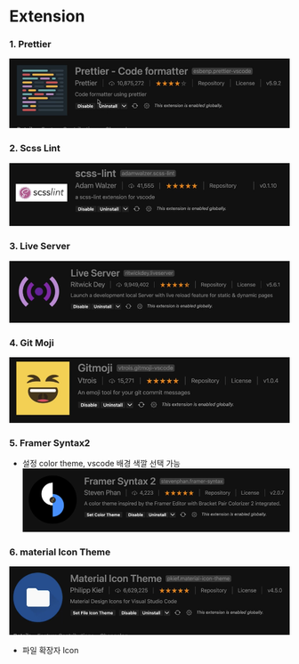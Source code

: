 # Extension

### 1. Prettier

![ima1](../img/extension/img1.png)

### 2. Scss Lint

![ima2](../img/extension/img2.png)

### 3. Live Server

![ima3](../img/extension/img3.png)

### 4. Git Moji

![ima4](../img/extension/img4.png)

### 5. Framer Syntax2

- 설정 color theme, vscode 배경 색깔 선택 가능
  ![ima5](../img/extension/img5.png)

### 6. material Icon Theme

![ima6](../img/extension/img6.png)

- 파일 확장자 Icon
